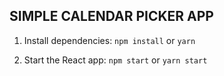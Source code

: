 ## SIMPLE CALENDAR PICKER APP

1. Install dependencies: `npm install` or `yarn`

2. Start the React app: `npm start` or `yarn start`
